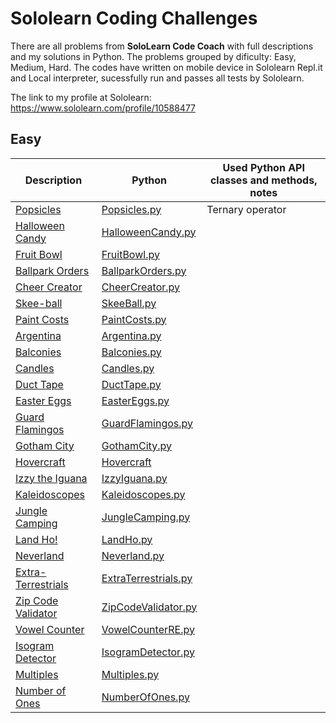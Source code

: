 # Sololearn Coding Challenges

There are all problems from **SoloLearn Code Coach** with full descriptions and my solutions in Python. The problems grouped by dificulty: Easy, Medium, Hard. The codes have written on mobile device in Sololearn Repl.it and Local interpreter, sucessfully run and passes all tests by Sololearn. 

The link to my profile at Sololearn: https://www.sololearn.com/profile/10588477

## Easy

Description | Python | Used Python API classes and methods, notes
----|----|----
[Popsicles](easy/popsicles/README.md) | [Popsicles.py](easy/popsicles/Popsicles.py) | Ternary operator
[Halloween Candy](easy/halloween-candy/README.md) | [HalloweenCandy.py](easy/halloween-candy/HalloweenCandy.py) |
[Fruit Bowl](easy/fruit-bowl/README.md) | [FruitBowl.py](easy/fruit-bowl/FruitBowl.py) | 
[Ballpark Orders](easy/pro-ballpark-orders/README.md) | [BallparkOrders.py](easy/pro-ballpark-orders/BallparkOrders.py) |
[Cheer Creator](easy/cheer-creator/README.md) | [CheerCreator.py](easy/cheer-creator/CheerCreator.py) |
[Skee-ball](easy/skee-ball/README.md) | [SkeeBall.py](easy/skee-ball/SkeeBall.py) |
[Paint Costs](easy/paint-costs/README.md) |  [PaintCosts.py](easy/paint-costs/PaintCosts.py) |
[Argentina](easy/argentina/README.md) |  [Argentina.py](easy/argentina/Argentina.py) |
[Balconies](easy/pro-balconies/README.md) | [Balconies.py](easy/pro-balconies/Balconies.py) |
[Candles](easy/pro-candles/README.md) | [Candles.py](easy/pro-candles/Candles.py) |
[Duct Tape](/easy/pro-duct-tape/README.md) | [DuctTape.py](/easy/pro-duct-tape/DuctTape.py) |
[Easter Eggs](easy/pro-easter-eggs/README.md) | [EasterEggs.py](easy/pro-easter-eggs/EasterEggs.py) |
[Guard Flamingos](easy/guard-flamingos/README.md) | [GuardFlamingos.py](easy/guard-flamingos/GuardFlamingos.py) |
[Gotham City](easy/gotham-city/README.md) | [GothamCity.py](easy/gotham-city/GothamCity.py) |
[Hovercraft](easy/hovercraft/README.md) | [Hovercraft](easy/hovercraft) |
[Izzy the Iguana](easy/pro-izzy-the-iguana/README.md) | [IzzyIguana.py](easy/pro-izzy-the-iguana/IzzyIguana.py) |
[Kaleidoscopes](easy/pro-kaleidoscopes/README.md) | [Kaleidoscopes.py](easy/pro-kaleidoscopes/Kaleidoscopes.py) |
[Jungle Camping](easy/jungle-camping/README.md) | [JungleCamping.py](easy/jungle-camping/JungleCamping.py) |
[Land Ho!](easy/pro-land-ho/README.md) | [LandHo.py](easy/pro-land-ho/LandHo.py) |
[Neverland](easy/pro-neverland/README.md) | [Neverland.py](easy/pro-neverland/Neverland.py) |
[Extra-Terrestrials](easy/extra-terristrials/README.md) | [ExtraTerrestrials.py](easy/extra-terristrials/ExtraTerrestrials.py) |
[Zip Code Validator](easy/pro-zip-code-validator/README.md) | [ZipCodeValidator.py](easy/pro-zip-code-validator/ZipCodeValidator.py) |
[Vowel Counter](easy/pro-vowel-counter/README.md) | [VowelCounterRE.py](easy/pro-vowel-counter/VowelCounterRE.py) |
[Isogram Detector](easy/pro-isogram-detector/README.md) | [IsogramDetector.py](easy/pro-isogram-detector/IsogramDetector.py) |
[Multiples](easy/pro-multiples/README.md) | [Multiples.py](easy/pro-multiples/Multiples.py) |
[Number of Ones](easy/pro-number-of-ones/README.md) | [NumberOfOnes.py](easy/pro-number-of-ones/NumberOfOnes.py) |